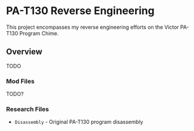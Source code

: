 PA-T130 Reverse Engineering
========
This project encompasses my reverse engineering efforts on the Victor PA-T130 Program Chime.

## Overview
TODO

### Mod Files
TODO?

### Research Files
- `Disassembly` - Original PA-T130 program disassembly